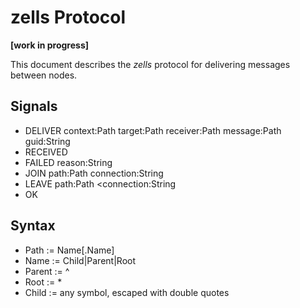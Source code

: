 # zells Protocol

**[work in progress]**

This document describes the *zells* protocol for delivering messages between nodes.

## Signals

- DELIVER context:Path target:Path receiver:Path message:Path guid:String
- RECEIVED
- FAILED reason:String
- JOIN path:Path connection:String
- LEAVE path:Path <connection:String
- OK

## Syntax

- Path := Name[.Name]
- Name := Child|Parent|Root
- Parent := ^
- Root := *
- Child := any symbol, escaped with double quotes
